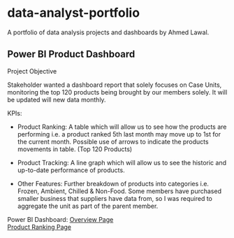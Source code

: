# data-analyst-portfolio
A portfolio of data analysis projects and dashboards by Ahmed Lawal.

## Power BI Product Dashboard

<p>Project Objective

  Stakeholder wanted a dashboard report that solely focuses on Case Units, monitoring the top 120 products being brought by our members solely. It will be updated will new data monthly.</p>
  
<p>KPIs:
  
-	Product Ranking: A table which will allow us to see how the products are performing i.e. a product ranked 5th last month may move up to 1st for the current month. Possible use of arrows to indicate the products movements in table. (Top 120 Products)

-	Product Tracking: A line graph which will allow us to see the historic and up-to-date performance of products.
 
-	 Other Features: Further breakdown of products into categories i.e. Frozen, Ambient, Chilled & Non-Food. Some members have purchased smaller business that suppliers have data from, so I was required to aggregate the unit as part of the parent member.</p>

Power BI Dashboard: 
<a href='https://github.com/AhmedLawal1/data-analyst-portfolio/blob/main/Dashboard/Overview%20Page.png'> Overview Page</a>   
<a href='https://github.com/AhmedLawal1/data-analyst-portfolio/blob/main/Dashboard/Ranking%20Page.png'> Product Ranking Page</a>
